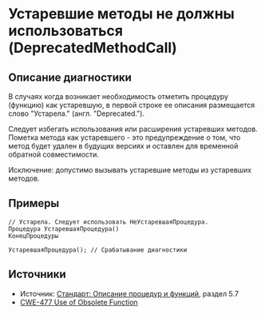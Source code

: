 # Устаревшие методы не должны использоваться (DeprecatedMethodCall)

<!-- Блоки выше заполняются автоматически, не трогать -->
## Описание диагностики

В случаях когда возникает необходимость отметить процедуру (функцию) как устаревшую, в первой строке ее описания размещается слово "Устарела." (англ. "Deprecated.").

Следует избегать использования или расширения устаревших методов. Пометка метода как устаревшего - это предупреждение о том, что метод будет удален в будущих версиях и оставлен для временной обратной совместимости.

Исключение: допустимо вызывать устаревшие методы из устаревших методов.

## Примеры
<!-- В данном разделе приводятся примеры, на которые диагностика срабатывает, а также можно привести пример, как можно исправить ситуацию -->

```bsl
// Устарела. Следует использовать НеУстаревшаяПроцедура.
Процедура УстаревшаяПроцедура()
КонецПроцедуры

УстаревшаяПроцедура(); // Срабатывание диагностики
```

## Источники

* Источник: [Стандарт: Описание процедур и функций](https://its.1c.ru/db/v8std/content/453/hdoc), раздел 5.7
* [CWE-477 Use of Obsolete Function](http://cwe.mitre.org/data/definitions/477.html)
